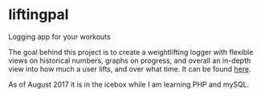 # liftingpal
Logging app for your workouts


The goal behind this project is to create a weightlifting logger with flexible views on historical numbers, graphs on progress, and overall an in-depth view into how much a user lifts, and over what time. It can be found [here](https://cryptic-beach-97775.herokuapp.com/).

As of August 2017 it is in the icebox while I am learning PHP and mySQL.
